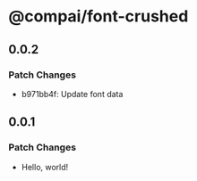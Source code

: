 # @compai/font-crushed

## 0.0.2

### Patch Changes

- b971bb4f: Update font data

## 0.0.1

### Patch Changes

- Hello, world!
